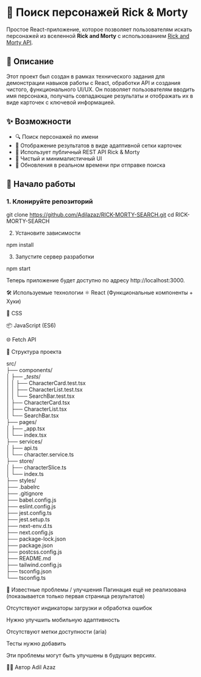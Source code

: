 # 🧪 Поиск персонажей Rick & Morty

Простое React-приложение, которое позволяет пользователям искать персонажей из вселенной **Rick and Morty** с использованием [Rick and Morty API](https://rickandmortyapi.com/).

## 🧾 Описание

Этот проект был создан в рамках технического задания для демонстрации навыков работы с React, обработки API и создания чистого, функционального UI/UX. Он позволяет пользователям вводить имя персонажа, получать совпадающие результаты и отображать их в виде карточек с ключевой информацией.

## ✨ Возможности

- 🔍 Поиск персонажей по имени
- 📄 Отображение результатов в виде адаптивной сетки карточек
- 📡 Использует публичный REST API Rick & Morty
- 🧼 Чистый и минималистичный UI
- 🔁 Обновления в реальном времени при отправке поиска

## 🚀 Начало работы

### 1. Клонируйте репозиторий

git clone https://github.com/Adilazaz/RICK-MORTY-SEARCH.git
cd RICK-MORTY-SEARCH

2. Установите зависимости

npm install

3. Запустите сервер разработки

npm start



Теперь приложение будет доступно по адресу http://localhost:3000.

🛠️ Используемые технологии
⚛️ React (Функциональные компоненты + Хуки)

💅 CSS

📦 JavaScript (ES6)

🌐 Fetch API

📂 Структура проекта

src/           
├── components/           
│   ├── __tests_/           
│   │   ├── CharacterCard.test.tsx           
│   │   ├── CharacterList.test.tsx           
│   │   └── SearchBar.test.tsx           
│   ├── CharacterCard.tsx           
│   ├── CharacterList.tsx           
│   └── SearchBar.tsx           
├── pages/           
│   ├── _app.tsx           
│   └── index.tsx           
├── services/           
│   ├── api.ts           
│   └── character.service.ts           
├── store/           
│   ├── characterSlice.ts           
│   └── index.ts           
├── styles/           
├── .babelrc               
├── .gitignore              
├── babel.config.js         
├── eslint.config.js       
├── jest.config.ts         
├── jest.setup.ts           
├── next-env.d.ts           
├── next.config.js         
├── package-lock.json       
├── package.json           
├── postcss.config.js      
├── README.md              
├── tailwind.config.js      
├── tsconfig.json          
└── tsconfig.ts             

🚧 Известные проблемы / улучшения
Пагинация ещё не реализована (показывается только первая страница результатов)

Отсутствуют индикаторы загрузки и обработка ошибок

Нужно улучшить мобильную адаптивность

Отсутствуют метки доступности (aria)

Тесты нужно добавить

Эти проблемы могут быть улучшены в будущих версиях.

🧑‍💻 Автор
Adil Azaz